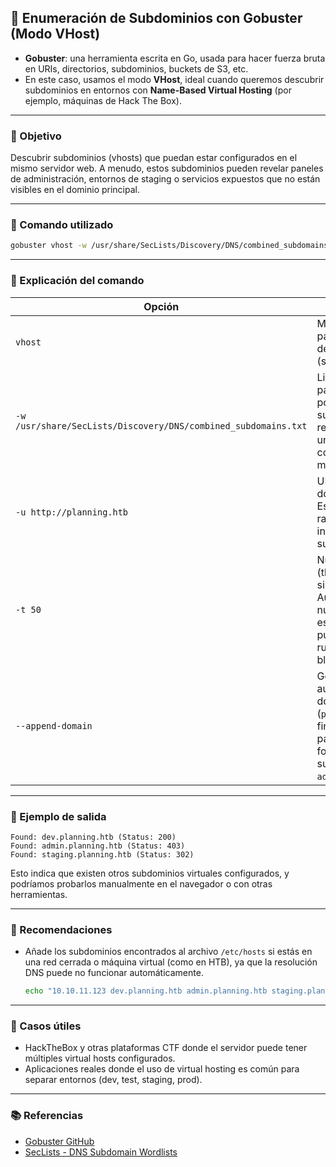 ## 🧠 Enumeración de Subdominios con Gobuster (Modo VHost)

* **Gobuster**: una herramienta escrita en Go, usada para hacer fuerza bruta en URIs, directorios, subdominios, buckets de S3, etc.
* En este caso, usamos el modo **VHost**, ideal cuando queremos descubrir subdominios en entornos con **Name-Based Virtual Hosting** (por ejemplo, máquinas de Hack The Box).

---

### 🎯 Objetivo

Descubrir subdominios (vhosts) que puedan estar configurados en el mismo servidor web. A menudo, estos subdominios pueden revelar paneles de administración, entornos de staging o servicios expuestos que no están visibles en el dominio principal.

---

### 📌 Comando utilizado

```bash
gobuster vhost -w /usr/share/SecLists/Discovery/DNS/combined_subdomains.txt -u http://planning.htb -t 50 --append-domain
```

---

### 📖 Explicación del comando

| Opción                                                         | Descripción                                                                                                                                         |
| -------------------------------------------------------------- | --------------------------------------------------------------------------------------------------------------------------------------------------- |
| `vhost`                                                        | Modo de Gobuster para fuerza bruta de virtual hosts (subdominios).                                                                                  |
| `-w /usr/share/SecLists/Discovery/DNS/combined_subdomains.txt` | Lista de palabras para probar como posibles subdominios. Se recomienda usar una lista extensa como esta para mejores resultados.                    |
| `-u http://planning.htb`                                       | URL base del dominio objetivo. Este será el dominio raíz al cual se le intentarán anexar subdominios.                                               |
| `-t 50`                                                        | Número de hilos (threads) simultáneos. Aumentar este número acelera el escaneo, pero puede generar más ruido o ser bloqueado.                       |
| `--append-domain`                                              | Gobuster agregará automáticamente el dominio (`planning.htb`) al final de cada palabra de la lista, formando subdominios como `admin.planning.htb`. |

---

### 🧪 Ejemplo de salida

```text
Found: dev.planning.htb (Status: 200)
Found: admin.planning.htb (Status: 403)
Found: staging.planning.htb (Status: 302)
```

Esto indica que existen otros subdominios virtuales configurados, y podríamos probarlos manualmente en el navegador o con otras herramientas.

---

### 🧩 Recomendaciones

* Añade los subdominios encontrados al archivo `/etc/hosts` si estás en una red cerrada o máquina virtual (como en HTB), ya que la resolución DNS puede no funcionar automáticamente.

  ```bash
  echo "10.10.11.123 dev.planning.htb admin.planning.htb staging.planning.htb" | sudo tee -a /etc/hosts
  ```

---

### 🚩 Casos útiles

* HackTheBox y otras plataformas CTF donde el servidor puede tener múltiples virtual hosts configurados.
* Aplicaciones reales donde el uso de virtual hosting es común para separar entornos (dev, test, staging, prod).

---

### 📚 Referencias

* [Gobuster GitHub](https://github.com/OJ/gobuster)
* [SecLists - DNS Subdomain Wordlists](https://github.com/danielmiessler/SecLists)